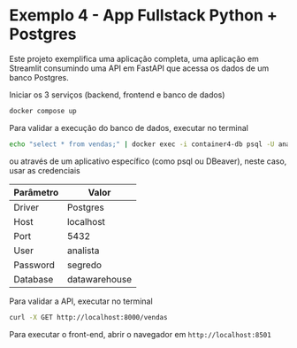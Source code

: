 # Exemplo 4 - App Fullstack Python + Postgres

Este projeto exemplifica uma aplicação completa, uma aplicação em Streamlit consumindo uma API em FastAPI que acessa os dados de um banco Postgres.

Iniciar os 3 serviços (backend, frontend e banco de dados)
```sh
docker compose up
```

Para validar a execução do banco de dados, executar no terminal
```sh
echo "select * from vendas;" | docker exec -i container4-db psql -U analista -d datawarehouse
```
ou através de um aplicativo específico (como psql ou DBeaver), neste caso, usar as credenciais

Parâmetro|Valor
---|---
Driver| Postgres
Host| localhost
Port| 5432
User| analista
Password| segredo
Database| datawarehouse


Para validar a API, executar no terminal
```sh
curl -X GET http://localhost:8000/vendas
```

Para executar o front-end, abrir o navegador em ```http://localhost:8501```



